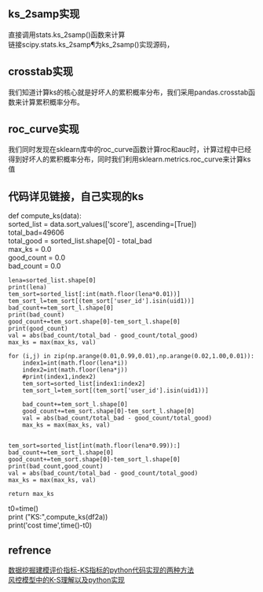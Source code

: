 ## ks_2samp实现
直接调用stats.ks_2samp()函数来计算  
链接scipy.stats.ks_2samp¶为ks_2samp()实现源码，
## crosstab实现
我们知道计算ks的核心就是好坏人的累积概率分布，我们采用pandas.crosstab函数来计算累积概率分布。


## roc_curve实现
我们同时发现在sklearn库中的roc_curve函数计算roc和auc时，计算过程中已经得到好坏人的累积概率分布，同时我们利用sklearn.metrics.roc_curve来计算ks值

## 代码详见链接，自己实现的ks
def compute_ks(data):  
    sorted_list = data.sort_values(['score'], ascending=[True])  
    total_bad=49606  
    total_good = sorted_list.shape[0] - total_bad    
    max_ks = 0.0  
    good_count = 0.0  
    bad_count = 0.0
    
    
    lena=sorted_list.shape[0]
    print(lena)
    tem_sort=sorted_list[:int(math.floor(lena*0.01))]
    tem_sort_l=tem_sort[(tem_sort['user_id'].isin(uid1))]
    bad_count+=tem_sort_l.shape[0]
    print(bad_count)
    good_count+=tem_sort.shape[0]-tem_sort_l.shape[0]
    print(good_count)
    val = abs(bad_count/total_bad - good_count/total_good)
    max_ks = max(max_ks, val)
    
    for (i,j) in zip(np.arange(0.01,0.99,0.01),np.arange(0.02,1.00,0.01)):
        index1=int(math.floor(lena*i))
        index2=int(math.floor(lena*j))
        #print(index1,index2)
        tem_sort=sorted_list[index1:index2]
        tem_sort_l=tem_sort[(tem_sort['user_id'].isin(uid1))]
        
        bad_count+=tem_sort_l.shape[0]
        good_count+=tem_sort.shape[0]-tem_sort_l.shape[0]
        val = abs(bad_count/total_bad - good_count/total_good)
        max_ks = max(max_ks, val)
    

    tem_sort=sorted_list[int(math.floor(lena*0.99)):]
    bad_count+=tem_sort_l.shape[0]
    good_count+=tem_sort.shape[0]-tem_sort_l.shape[0]
    print(bad_count,good_count)
    val = abs(bad_count/total_bad - good_count/total_good)
    max_ks = max(max_ks, val)
    
    return max_ks

t0=time()  
print ("KS:",compute_ks(df2a))  
print('cost time',time()-t0)  
## refrence
[数据挖掘建模评价指标-KS指标的python代码实现的两种方法](https://www.jianshu.com/p/fec4105a60d7)  
[风控模型中的K-S理解以及python实现](https://zhuanlan.zhihu.com/p/42656285)
